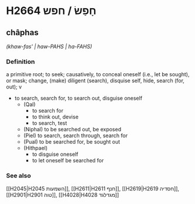 # H2664 חָפַשׂ / חפש

## châphas

_(khaw-fas' | haw-PAHS | ha-FAHS)_

### Definition

a primitive root; to seek; causatively, to conceal oneself (i.e., let be sought), or mask; change, (make) diligent (search), disquise self, hide, search (for, out); v

- to search, search for, to search out, disguise oneself
  - (Qal)
    - to search for
    - to think out, devise
    - to search, test
  - (Niphal) to be searched out, be exposed
  - (Piel) to search, search through, search for
  - (Pual) to be searched for, be sought out
  - (Hithpael)
    - to disguise oneself
    - to let oneself be searched for

### See also

[[H2045|H2045 השמעות]], [[H2611|H2611 חנף]], [[H2619|H2619 חסדיה]], [[H2901|H2901 טוה]], [[H4028|H4028 מגדלגד]]
